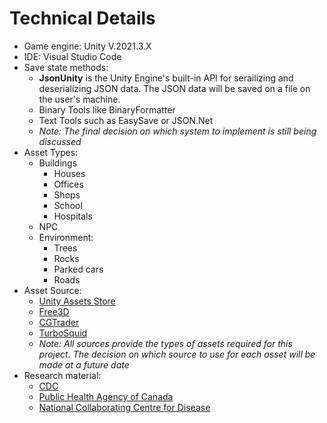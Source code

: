 
# Technical Details

- Game engine: Unity V.2021.3.X
- IDE: Visual Studio Code
- Save state methods: 
  - <b>JsonUnity</b> is the Unity Engine's built-in API for serailizing and deserializing JSON data. The JSON data will be saved on a file on the user's machine. 
  - Binary Tools like BinaryFormatter
  - Text Tools such as EasySave or JSON.Net
  - *Note: The final decision on which system to implement is still being discussed*
- Asset Types: 
  - Buildings
    - Houses
    - Offices
    - Shops
    - School
    - Hospitals
  - NPC
  - Environment:
    - Trees
    - Rocks
    - Parked cars
    - Roads    
- Asset Source:
  - [Unity Assets Store](https://assetstore.unity.com/)
  - [Free3D](https://free3d.com/)
  - [CGTrader](https://www.cgtrader.com/free-3d-models)
  - [TurboSquid](https://www.turbosquid.com/Search/3D-Models/free)
  - *Note: All sources provide the types of assets required for this project. The decision on which source to use for each asset will be made at a future date*
- Research material: 
  - [CDC](https://www.cdc.gov/)
  - [Public Health Agency of Canada](https://www.canada.ca/en/public-health.html)
  - [National Collaborating Centre for Disease](https://nccid.ca/)
